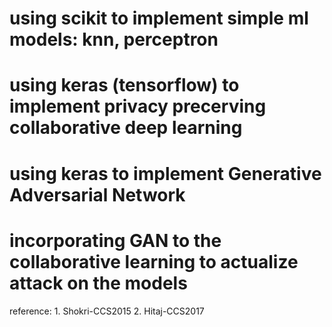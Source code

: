# using scikit to implement simple ml models: knn, perceptron

# using keras (tensorflow) to implement privacy precerving collaborative deep learning

# using keras to implement Generative Adversarial Network

# incorporating GAN to the collaborative learning to actualize attack on the models

reference: 1. Shokri-CCS2015 2. Hitaj-CCS2017
